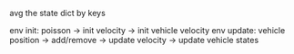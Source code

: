 avg the state dict by keys

env init: poisson -> init velocity -> init vehicle velocity
env update: vehicle position -> add/remove -> update velocity -> update vehicle states